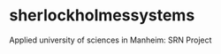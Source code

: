 sherlockholmessystems
=====================

Applied university of sciences in Manheim: SRN Project 